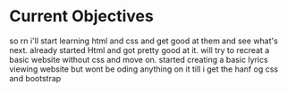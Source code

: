 # Current Objectives

so rn i'll start learning html and css and get good at them and see what's next.
already started Html and got pretty good at it. will try to recreat a basic website without css and move on.
started creating a basic lyrics viewing website but wont be oding anything on it till i get the hanf og css and bootstrap
